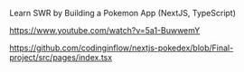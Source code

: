Learn SWR by Building a Pokemon App (NextJS, TypeScript)

https://www.youtube.com/watch?v=5a1-BuwwemY

https://github.com/codinginflow/nextjs-pokedex/blob/Final-project/src/pages/index.tsx